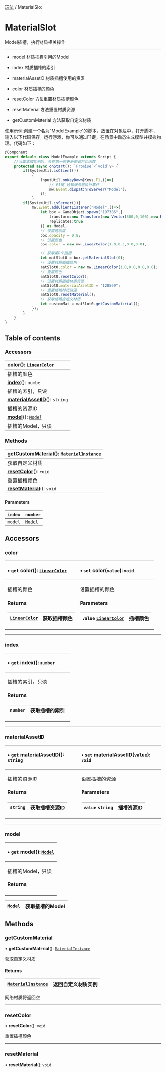 [玩法](../groups/玩法.玩法.md) / MaterialSlot

# MaterialSlot <Badge type="tip" text="Class" /> <Score text="MaterialSlot" />

Model插槽，执行材质相关操作

-------------------------

- model 材质插槽引用的Model

- index 材质插槽的索引

- materialAssetID 材质插槽使用的资源

- color 材质插槽的颜色

- resetColor 方法重置材质插槽颜色

- resetMaterial 方法重置材质资源

- getCustomMaterial 方法获取自定义材质

<span style="font-size: 14px;">
使用示例:创建一个名为"ModelExample"的脚本，放置在对象栏中，打开脚本，输入以下代码保存，运行游戏，你可以通过F1键，在场景中动态生成模型并模拟物理。代码如下：
</span>

```ts
@Component
export default class ModelExample extends Script {
    //当脚本被实例后，会在第一帧更新前调用此函数
    protected async onStart(): `Promise`<`void`\> {
        if(SystemUtil.isClient())
            {
                InputUtil.onKeyDown(Keys.F1,()=>{
                    // F1键 通知服务器执行事件
                    mw.Event.dispatchToServer("Model");
                });
            }
        if(SystemUtil.isServer()){
            mw.Event.addClientListener("Model",()=>{
                let box = GameObject.spawn("197386",{
                    transform:new Transform(new Vector(500,0,100),new Rotation(0,0,0),new Vector(1,1,1)),
                    replicates:true
                }) as Model;
                // 设置透明度
                box.opacity = 0.8;
                // 设置颜色
                box.color = new mw.LinearColor(1.0,0.0,0.0,0.0);

                // 获取第0个插槽
                let matSlot0 = box.getMaterialSlot(0);
                // 设置材质插槽颜色
                matSlot0.color = new mw.LinearColor(1.0,0.0,0.0,0.0);
                // 重置颜色
                matSlot0.resetColor();
                // 设置材质插槽材质资源
                matSlot0.materialAssetID = "128569";
                // 重置插槽材质资源
                matSlot0.resetMaterial();
                // 获取插槽自定义材质
                let customMat = matSlot0.getCustomMaterial();
            });
        }
    }
}
```

## Table of contents

### Accessors <Score text="Accessors" /> 
| **[color](mw.MaterialSlot.md#color)**(): [`LinearColor`](mw.LinearColor.md)   |
| :-----|
| 插槽的颜色|
| **[index](mw.MaterialSlot.md#index)**(): `number`   |
| 插槽的索引，只读|
| **[materialAssetID](mw.MaterialSlot.md#materialassetid)**(): `string`   |
| 插槽的资源ID|
| **[model](mw.MaterialSlot.md#model)**(): [`Model`](mw.Model.md)   |
| 插槽的Model，只读|

### Methods <Score text="Methods" /> 
| **[getCustomMaterial](mw.MaterialSlot.md#getcustommaterial)**(): [`MaterialInstance`](mw.MaterialInstance.md) <Badge type="tip" text="other" />  |
| :-----|
| 获取自定义材质|
| **[resetColor](mw.MaterialSlot.md#resetcolor)**(): `void`   |
| 重置插槽颜色|
| **[resetMaterial](mw.MaterialSlot.md#resetmaterial)**(): `void` |

#### Parameters

| `index` | `number` |
| :------ | :------ |
| `model` | [`Model`](mw.Model.md) |

## Accessors

### color <Score text="color" /> 

<table class="get-set-table">
<thead><tr>
<th style="text-align: left">

• `get` **color**(): [`LinearColor`](mw.LinearColor.md) 

</th>
<th style="text-align: left">

• `set` **color**(`value`): `void` 

</th>
</tr></thead>
<tbody><tr>
<td style="text-align: left">


插槽的颜色

#### Returns

| [`LinearColor`](mw.LinearColor.md) | 获取插槽颜色 |
| :------ | :------ |


</td>
<td style="text-align: left">


设置插槽的颜色

#### Parameters

| `value` [`LinearColor`](mw.LinearColor.md) | 插槽颜色 |
| :------ | :------ |



</td>
</tr></tbody>
</table>

___

### index <Score text="index" /> 

<table class="get-set-table">
<thead><tr>
<th style="text-align: left">

• `get` **index**(): `number` 

</th>
</tr></thead>
<tbody><tr>
<td style="text-align: left">


插槽的索引，只读

#### Returns

| `number` | 获取插槽的索引 |
| :------ | :------ |

</td>
</tr></tbody>
</table>

___

### materialAssetID <Score text="materialAssetID" /> 

<table class="get-set-table">
<thead><tr>
<th style="text-align: left">

• `get` **materialAssetID**(): `string` 

</th>
<th style="text-align: left">

• `set` **materialAssetID**(`value`): `void` 

</th>
</tr></thead>
<tbody><tr>
<td style="text-align: left">


插槽的资源ID

#### Returns

| `string` | 获取插槽资源ID |
| :------ | :------ |


</td>
<td style="text-align: left">


设置插槽的资源

#### Parameters

| `value` `string` | 插槽资源ID |
| :------ | :------ |



</td>
</tr></tbody>
</table>

___

### model <Score text="model" /> 

<table class="get-set-table">
<thead><tr>
<th style="text-align: left">

• `get` **model**(): [`Model`](mw.Model.md) 

</th>
</tr></thead>
<tbody><tr>
<td style="text-align: left">


插槽的Model，只读

#### Returns

</td>
</tr></tbody>
</table>

| [`Model`](mw.Model.md) | 获取插槽的Model |
| :------ | :------ |

## Methods

### getCustomMaterial <Score text="getCustomMaterial" /> 

• **getCustomMaterial**(): [`MaterialInstance`](mw.MaterialInstance.md) <Badge type="tip" text="other" />

获取自定义材质

#### Returns

| [`MaterialInstance`](mw.MaterialInstance.md) | 返回自定义材质实例 |
| :------ | :------ |

网络材质将返回空

___

### resetColor <Score text="resetColor" /> 

• **resetColor**(): `void` 

重置插槽颜色


___

### resetMaterial <Score text="resetMaterial" /> 

• **resetMaterial**(): `void`

